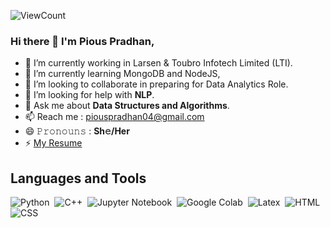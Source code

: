 ![ViewCount](https://views.whatilearened.today/views/github/piouspradhan/piouspradhan.svg?cache=remove)
### Hi there 👋 I'm Pious Pradhan,


- 🔭 I’m currently working in Larsen & Toubro Infotech Limited (LTI). 
- 🌱 I’m currently learning MongoDB and NodeJS, 
- 👯 I’m looking to collaborate in preparing for Data Analytics Role.
- 🤔 I’m looking for help with **NLP**.
- 💬 Ask me about **Data Structures and Algorithms**.
- 📫 Reach me : piouspradhan04@gmail.com
- 😄 𝙿𝚛𝚘𝚗𝚘𝚞𝚗𝚜 : **Sh𝚎/Her**
- ⚡ [My Resume](https://drive.google.com/file/d/1Ev4a66HsnuMLEb44toj3rkgycCqIeptz/view?usp=sharing)



## Languages and Tools

![Python](https://img.shields.io/badge/-Python-05122A?style=flat&logo=python)&nbsp;
![C++](https://img.shields.io/badge/-C++-05122A?style=flat&logo=C%2B%2B&logoColor=00599C)&nbsp;
![Jupyter Notebook](https://img.shields.io/badge/-Jupyter%20Notebook-05122A?style=flat&logo=jupyter&logoColor=F37626)&nbsp;
![Google Colab](https://img.shields.io/badge/-Google%20Colab-05122A?style=flat&logo=google-colab&logoColor=F9AB00)&nbsp;
![Latex](https://img.shields.io/badge/-Latex-05122A?style=flat&logo=latex&logoColor=008080)&nbsp;
![HTML](https://img.shields.io/badge/-HTML-05122A?style=flat&logo=HTML5)&nbsp;
![CSS](https://img.shields.io/badge/-CSS-05122A?style=flat&logo=CSS3&logoColor=1572B6)&nbsp;
